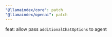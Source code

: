 ```yaml
---
"@llamaindex/core": patch
"@llamaindex/openai": patch
---
```


feat: allow pass `additionalChatOptions` to agent
